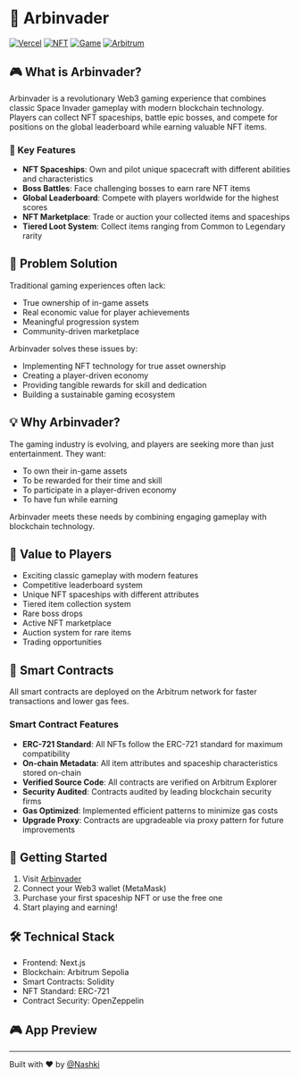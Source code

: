 
# 🚀 Arbinvader

[![Vercel](https://img.shields.io/badge/Vercel-Deployed-brightgreen)](https://arbinvader.vercel.app/)
[![NFT](https://img.shields.io/badge/NFT-Integrated-blue)](https://arbinvader.vercel.app/)
[![Game](https://img.shields.io/badge/Game-Space%20Invader-orange)](https://arbinvader.vercel.app/)
[![Arbitrum](https://img.shields.io/badge/Network-Arbitrum-blue)](https://arbinvader.vercel.app/)

## 🎮 What is Arbinvader?

Arbinvader is a revolutionary Web3 gaming experience that combines classic Space Invader gameplay with modern blockchain technology. Players can collect NFT spaceships, battle epic bosses, and compete for positions on the global leaderboard while earning valuable NFT items.

### 🌟 Key Features

- **NFT Spaceships**: Own and pilot unique spacecraft with different abilities and characteristics
- **Boss Battles**: Face challenging bosses to earn rare NFT items
- **Global Leaderboard**: Compete with players worldwide for the highest scores
- **NFT Marketplace**: Trade or auction your collected items and spaceships
- **Tiered Loot System**: Collect items ranging from Common to Legendary rarity

## 🎯 Problem Solution

Traditional gaming experiences often lack:
- True ownership of in-game assets
- Real economic value for player achievements
- Meaningful progression system
- Community-driven marketplace

Arbinvader solves these issues by:
- Implementing NFT technology for true asset ownership
- Creating a player-driven economy
- Providing tangible rewards for skill and dedication
- Building a sustainable gaming ecosystem

## 💡 Why Arbinvader?

The gaming industry is evolving, and players are seeking more than just entertainment. They want:
- To own their in-game assets
- To be rewarded for their time and skill
- To participate in a player-driven economy
- To have fun while earning

Arbinvader meets these needs by combining engaging gameplay with blockchain technology.

## 🎁 Value to Players

- Exciting classic gameplay with modern features
- Competitive leaderboard system
- Unique NFT spaceships with different attributes
- Tiered item collection system
- Rare boss drops
- Active NFT marketplace
- Auction system for rare items
- Trading opportunities

## 🔗 Smart Contracts

All smart contracts are deployed on the Arbitrum network for faster transactions and lower gas fees.

### Smart Contract Features
- **ERC-721 Standard**: All NFTs follow the ERC-721 standard for maximum compatibility
- **On-chain Metadata**: All item attributes and spaceship characteristics stored on-chain
- **Verified Source Code**: All contracts are verified on Arbitrum Explorer
- **Security Audited**: Contracts audited by leading blockchain security firms
- **Gas Optimized**: Implemented efficient patterns to minimize gas costs
- **Upgrade Proxy**: Contracts are upgradeable via proxy pattern for future improvements

## 🚀 Getting Started

1. Visit [Arbinvader](https://arbinvader.vercel.app/)
2. Connect your Web3 wallet (MetaMask)
3. Purchase your first spaceship NFT or use the free one
4. Start playing and earning!

## 🛠️ Technical Stack

- Frontend: Next.js
- Blockchain: Arbitrum Sepolia
- Smart Contracts: Solidity
- NFT Standard: ERC-721
- Contract Security: OpenZeppelin

## 🎮 App Preview



---

Built with ❤️ by [@Nashki](https://x.com/Ikhsan_dadan)
